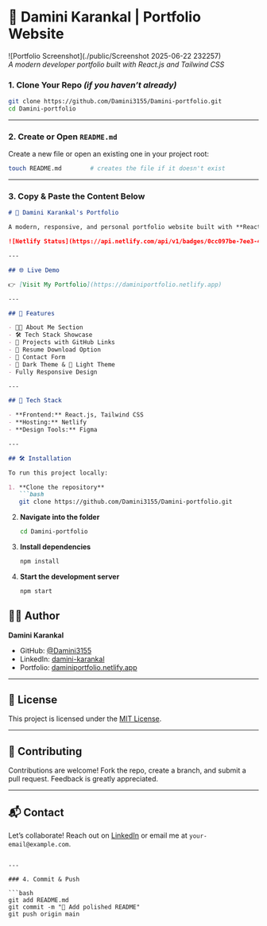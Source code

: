# 🌟 Damini Karankal | Portfolio Website

![Portfolio Screenshot](./public/Screenshot 2025-06-22 232257)  
*A modern developer portfolio built with React.js and Tailwind CSS*

### 1. Clone Your Repo *(if you haven’t already)*

```bash
git clone https://github.com/Damini3155/Damini-portfolio.git
cd Damini-portfolio
```

---

### 2. Create or Open `README.md`

Create a new file or open an existing one in your project root:

```bash
touch README.md        # creates the file if it doesn't exist
```

---

### 3. Copy & Paste the Content Below

````markdown
# 💼 Damini Karankal's Portfolio

A modern, responsive, and personal portfolio website built with **React.js** and **Tailwind CSS**, showcasing my projects, skills, and resume. Hosted on **Netlify**.

![Netlify Status](https://api.netlify.com/api/v1/badges/0cc097be-7ee3-4697-afc9-2ec64a3b3228/deploy-status)

---

## 🌐 Live Demo

👉 [Visit My Portfolio](https://daminiportfolio.netlify.app)

---

## 📌 Features

- 🧑‍💻 About Me Section  
- 🛠️ Tech Stack Showcase  
- 📁 Projects with GitHub Links  
- 📝 Resume Download Option  
- 💬 Contact Form  
- 🌙 Dark Theme & 🌼 Light Theme  
- Fully Responsive Design  

---

## 🚀 Tech Stack

- **Frontend:** React.js, Tailwind CSS  
- **Hosting:** Netlify  
- **Design Tools:** Figma  

---

## 🛠️ Installation

To run this project locally:

1. **Clone the repository**  
   ```bash
   git clone https://github.com/Damini3155/Damini-portfolio.git
````

2. **Navigate into the folder**

   ```bash
   cd Damini-portfolio
   ```
3. **Install dependencies**

   ```bash
   npm install
   ```
4. **Start the development server**

   ```bash
   npm start
   ```



## 🙋‍♀️ Author

**Damini Karankal**

* GitHub: [@Damini3155](https://github.com/Damini3155)
* LinkedIn: [damini-karankal](https://linkedin.com/in/damini-karankal)
* Portfolio: [daminiportfolio.netlify.app](https://daminiportfolio.netlify.app)

---

## 📃 License

This project is licensed under the [MIT License](./LICENSE).

---

## 🤝 Contributing

Contributions are welcome! Fork the repo, create a branch, and submit a pull request. Feedback is greatly appreciated.

---

## 📬 Contact

Let’s collaborate! Reach out on [LinkedIn](https://linkedin.com/in/damini-karankal) or email me at `your-email@example.com`.

````

---

### 4. Commit & Push

```bash
git add README.md
git commit -m "📘 Add polished README"
git push origin main
````
